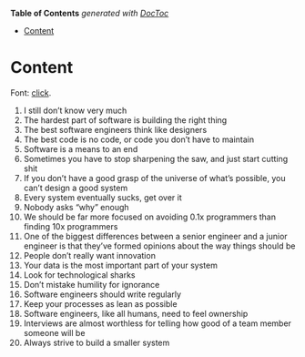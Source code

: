 <!-- START doctoc generated TOC please keep comment here to allow auto update -->
<!-- DON'T EDIT THIS SECTION, INSTEAD RE-RUN doctoc TO UPDATE -->
**Table of Contents**  *generated with [DocToc](https://github.com/thlorenz/doctoc)*

- [Content](#content)

<!-- END doctoc generated TOC please keep comment here to allow auto update -->

# Content
Font: [click](https://www.simplethread.com/20-things-ive-learned-in-my-20-years-as-a-software-engineer).


1. I still don’t know very much
2. The hardest part of software is building the right thing
3. The best software engineers think like designers
4. The best code is no code, or code you don’t have to maintain
5. Software is a means to an end
6. Sometimes you have to stop sharpening the saw, and just start cutting shit
7. If you don’t have a good grasp of the universe of what’s possible, you can’t design a good system
8. Every system eventually sucks, get over it
9. Nobody asks “why” enough
10. We should be far more focused on avoiding 0.1x programmers than finding 10x programmers
11. One of the biggest differences between a senior engineer and a junior engineer is that they’ve formed opinions about the way things should be
12. People don’t really want innovation
13. Your data is the most important part of your system
14. Look for technological sharks
15. Don’t mistake humility for ignorance
16. Software engineers should write regularly
17. Keep your processes as lean as possible
18. Software engineers, like all humans, need to feel ownership
19. Interviews are almost worthless for telling how good of a team member someone will be
20. Always strive to build a smaller system
